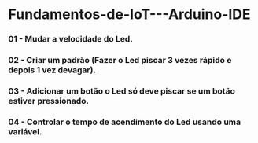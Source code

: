 # Fundamentos-de-IoT---Arduino-IDE

### 01 - Mudar a velocidade do Led.
### 02 - Criar um padrão (Fazer o Led piscar 3 vezes rápido e depois 1 vez devagar).
### 03 - Adicionar um botão o Led só deve piscar se um botão estiver pressionado.
### 04 - Controlar o tempo de acendimento do Led usando uma variável.
